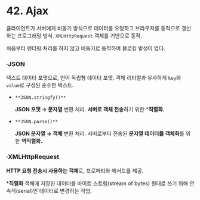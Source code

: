 # 42. Ajax

클라이언트가 서버에게 비동기 방식으로 데이터를 요청하고 브라우저를 동적으로 갱신하는 프로그래밍 방식. `XMLHttpRequest` 객체를 기반으로 동작.

처음부터 렌더링 처리를 하지 않고 비동기로 동작하여 블로킹 발생이 없다.

### ∙JSON

텍스트 데이터 포맷으로, 언어 독립형 데이터 포맷. 객체 리터럴과 유사하게 `key`와 `value`로 구성된 순수한 텍스트.

- `**JSON.stringfy()**`
    
    **JSON 포맷 → 문자열** 변환 처리. **서버로 객체 전송**하기 위한 ***직렬화.**
    
- `**JSON.parse()**`
    
    **JSON 문자열 → 객체** 변환 처리. 서버로부터 전송된 **문자열 데이터를 객체화**를 위한 **역직렬화.**
    

### ∙XMLHttpRequest

**HTTP 요청 전송시 사용하는 객체**로, 프로퍼티와 메서드를 제공.

***직렬화** 객체에 저장된 데이터를 바이트 스트림(stream of bytes) 형태로 쓰기 위해 연속적(serial)인 데이터로 변경하는 작업.